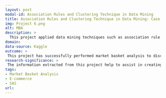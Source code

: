 ```yaml
---
layout: post
modal-id: Association Rules and Clustering Technique in Data Mining
title: Association Rules and Clustering Technique in Data Mining: Case Study of Online Retail
img: Project 6.png
alt: MBA
description: >
  This project applied data mining techniques such as association rule mining also known as market basket analysis and clustering on online retail data to extract useful insight and interesting pattern which would help in marketing analysis.
domain: 
data-source: Kaggle
outcome: >
 This project has successfully performed market basket analysis to discover strong association between items such that both items were bought frequently together while clustering provided information on  customers’ purchase behavior and forms cluster based on their similarities.
research-significance: >
 The information extracted from this project help to assist in creating product recommendation and designing targeted marketing campaign.
tags:
- Market Basket Analysis
- E-commerce
- SAS
url: 
---
```

